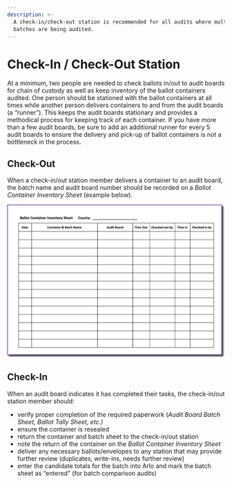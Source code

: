 ```yaml
---
description: >-
  A check-in/check-out station is recommended for all audits where multiple
  batches are being audited.
---
```


# Check-In / Check-Out Station

At a minimum, two people are needed to check ballots in/out to audit boards for chain of custody as well as keep inventory of the ballot containers audited. One person should be stationed with the ballot containers at all times while another person delivers containers to and from the audit boards (a “runner”). This keeps the audit boards stationary and provides a methodical process for keeping track of each container. If you have more than a few audit boards, be sure to add an additional runner for every 5 audit boards to ensure the delivery and pick-up of ballot containers is not a bottleneck in the process.

## Check-Out

When a check-in/out station member delivers a container to an audit board, the batch name and audit board number should be recorded on a _Ballot Container Inventory Sheet_ (example below)_._&#x20;

![](../.gitbook/assets/1.png)

## Check-In

When an audit board indicates it has completed their tasks, the check-in/out station member should:

* verify proper completion of the required paperwork (_Audit Board Batch Sheet, Ballot Tally Sheet, etc.)_
* ensure the container is resealed
* return the container and batch sheet to the check-in/out station
* note the return of the container on the _Ballot Container Inventory Sheet_
* deliver any necessary ballots/envelopes to any station that may provide further review (duplicates, write-ins, needs further review)
* enter the candidate totals for the batch into Arlo and mark the batch sheet as “entered” (for batch comparison audits)


